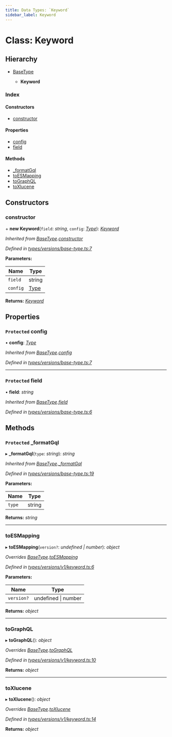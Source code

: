 ```yaml
---
title: Data Types: `Keyword`
sidebar_label: Keyword
---
```


# Class: Keyword

## Hierarchy

* [BaseType](basetype.md)

  * **Keyword**

### Index

#### Constructors

* [constructor](keyword.md#constructor)

#### Properties

* [config](keyword.md#protected-config)
* [field](keyword.md#protected-field)

#### Methods

* [_formatGql](keyword.md#protected-_formatgql)
* [toESMapping](keyword.md#toesmapping)
* [toGraphQL](keyword.md#tographql)
* [toXlucene](keyword.md#toxlucene)

## Constructors

###  constructor

\+ **new Keyword**(`field`: *string*, `config`: *[Type](../overview.md#type)*): *[Keyword](keyword.md)*

*Inherited from [BaseType](basetype.md).[constructor](basetype.md#constructor)*

*Defined in [types/versions/base-type.ts:7](https://github.com/terascope/teraslice/blob/a2250fb9/packages/data-types/src/types/versions/base-type.ts#L7)*

**Parameters:**

Name | Type |
------ | ------ |
`field` | string |
`config` | [Type](../overview.md#type) |

**Returns:** *[Keyword](keyword.md)*

## Properties

### `Protected` config

• **config**: *[Type](../overview.md#type)*

*Inherited from [BaseType](basetype.md).[config](basetype.md#protected-config)*

*Defined in [types/versions/base-type.ts:7](https://github.com/terascope/teraslice/blob/a2250fb9/packages/data-types/src/types/versions/base-type.ts#L7)*

___

### `Protected` field

• **field**: *string*

*Inherited from [BaseType](basetype.md).[field](basetype.md#protected-field)*

*Defined in [types/versions/base-type.ts:6](https://github.com/terascope/teraslice/blob/a2250fb9/packages/data-types/src/types/versions/base-type.ts#L6)*

## Methods

### `Protected` _formatGql

▸ **_formatGql**(`type`: *string*): *string*

*Inherited from [BaseType](basetype.md).[_formatGql](basetype.md#protected-_formatgql)*

*Defined in [types/versions/base-type.ts:19](https://github.com/terascope/teraslice/blob/a2250fb9/packages/data-types/src/types/versions/base-type.ts#L19)*

**Parameters:**

Name | Type |
------ | ------ |
`type` | string |

**Returns:** *string*

___

###  toESMapping

▸ **toESMapping**(`version?`: *undefined | number*): *object*

*Overrides [BaseType](basetype.md).[toESMapping](basetype.md#abstract-toesmapping)*

*Defined in [types/versions/v1/keyword.ts:6](https://github.com/terascope/teraslice/blob/a2250fb9/packages/data-types/src/types/versions/v1/keyword.ts#L6)*

**Parameters:**

Name | Type |
------ | ------ |
`version?` | undefined \| number |

**Returns:** *object*

___

###  toGraphQL

▸ **toGraphQL**(): *object*

*Overrides [BaseType](basetype.md).[toGraphQL](basetype.md#abstract-tographql)*

*Defined in [types/versions/v1/keyword.ts:10](https://github.com/terascope/teraslice/blob/a2250fb9/packages/data-types/src/types/versions/v1/keyword.ts#L10)*

**Returns:** *object*

___

###  toXlucene

▸ **toXlucene**(): *object*

*Overrides [BaseType](basetype.md).[toXlucene](basetype.md#abstract-toxlucene)*

*Defined in [types/versions/v1/keyword.ts:14](https://github.com/terascope/teraslice/blob/a2250fb9/packages/data-types/src/types/versions/v1/keyword.ts#L14)*

**Returns:** *object*

